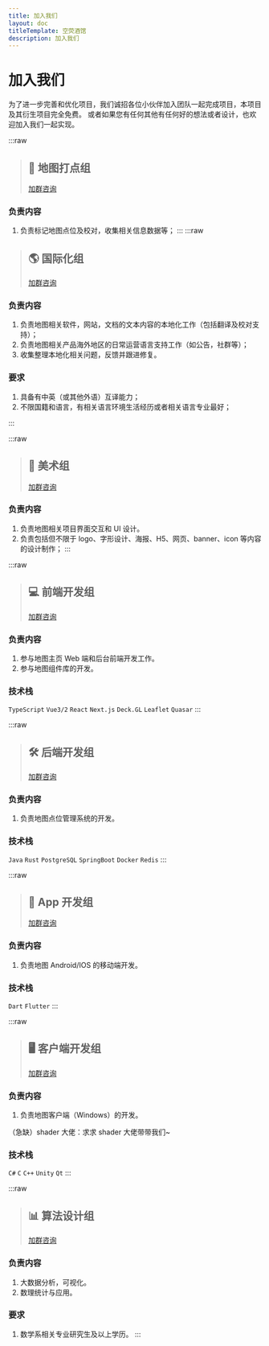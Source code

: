 ```yaml
---
title: 加入我们
layout: doc
titleTemplate: 空荧酒馆
description: 加入我们
---
```


# 加入我们

为了进一步完善和优化项目，我们诚招各位小伙伴加入团队一起完成项目，本项目及其衍生项目完全免费。
或者如果您有任何其他有任何好的想法或者设计，也欢迎加入我们一起实现。

:::raw

> ## 📌 地图打点组
>
> [加群咨询](https://qm.qq.com/cgi-bin/qm/qr?k=GWjn9K19d-qRaZU5WNiZ521_v2xYw6Da&jump_from=webapi&authKey=mom+sIS2Tc2b/9DMkbfjQtqY0QJuSPA0LM7c5S62wtqSnlg+iUMcI8ctmdG08KsA 'QQ群 600052487')

### 负责内容

1. 负责标记地图点位及校对，收集相关信息数据等；
   :::
   :::raw

> ## 🌎 国际化组
>
> [加群咨询](https://qm.qq.com/cgi-bin/qm/qr?k=jkbGpnEQlZ-1J2W0_RpWJXDkqD49Z-8N&jump_from=webapi 'QQ群 717152601')

### 负责内容

1. 负责地图相关软件，网站，文档的文本内容的本地化工作（包括翻译及校对支持）；
2. 负责地图相关产品海外地区的日常运营语言支持工作（如公告，社群等）；
3. 收集整理本地化相关问题，反馈并跟进修复。

### 要求

1. 具备有中英（或其他外语）互译能力；
2. 不限国籍和语言，有相关语言环境生活经历或者相关语言专业最好；

:::

:::raw

> ## 🎨 美术组
>
> [加群咨询](https://qm.qq.com/cgi-bin/qm/qr?k=jkbGpnEQlZ-1J2W0_RpWJXDkqD49Z-8N&jump_from=webapi 'QQ群 717152601')

### 负责内容

1. 负责地图相关项目界面交互和 UI 设计。
2. 负责包括但不限于 logo、字形设计、海报、H5、网页、banner、icon 等内容的设计制作；
   :::

:::raw

> ## 💻 前端开发组
>
> [加群咨询](https://qm.qq.com/cgi-bin/qm/qr?k=jkbGpnEQlZ-1J2W0_RpWJXDkqD49Z-8N&jump_from=webapi 'QQ群 717152601')

### 负责内容

1. 参与地图主页 Web 端和后台前端开发工作。
2. 参与地图组件库的开发。

### 技术栈

`TypeScript` `Vue3/2` `React` `Next.js` `Deck.GL` `Leaflet` `Quasar`
:::

:::raw

> ## 🛠 后端开发组
>
> [加群咨询](https://qm.qq.com/cgi-bin/qm/qr?k=jkbGpnEQlZ-1J2W0_RpWJXDkqD49Z-8N&jump_from=webapi 'QQ群 717152601')

### 负责内容

1. 负责地图点位管理系统的开发。

### 技术栈

`Java` `Rust` `PostgreSQL` `SpringBoot` `Docker` `Redis`
:::

:::raw

> ## 📱 App 开发组
>
> [加群咨询](https://qm.qq.com/cgi-bin/qm/qr?k=jkbGpnEQlZ-1J2W0_RpWJXDkqD49Z-8N&jump_from=webapi 'QQ群 717152601')

### 负责内容

1. 负责地图 Android/IOS 的移动端开发。

### 技术栈

`Dart` `Flutter`
:::

:::raw

> ## 🖥 客户端开发组
>
> [加群咨询](https://qm.qq.com/cgi-bin/qm/qr?k=jkbGpnEQlZ-1J2W0_RpWJXDkqD49Z-8N&jump_from=webapi 'QQ群 717152601')

### 负责内容

1. 负责地图客户端（Windows）的开发。

（急缺）shader 大佬：求求 shader 大佬带带我们~

### 技术栈

`C#` `C` `C++` `Unity` `Qt`
:::

:::raw

> ## 📊 算法设计组
>
> [加群咨询](https://qm.qq.com/cgi-bin/qm/qr?k=jkbGpnEQlZ-1J2W0_RpWJXDkqD49Z-8N&jump_from=webapi 'QQ群 717152601')

### 负责内容

1. 大数据分析，可视化。
2. 数理统计与应用。

### 要求

1. 数学系相关专业研究生及以上学历。
   :::

<style lang="scss" scoped>

.vp-raw {
  padding: 0 28px 24px 28px;
  box-shadow: var(--vp-shadow-2);
  display: flex;
  flex-direction: column;
  width: 100%;
  margin-bottom: 36px;
  font-size: 15px;
  transition: all .5s,box-shadow .25s ease,border-color .25s ease;
  border-radius: 6px;
  background-color: var(--vp-custom-block-info-bg);
  margin-top: 2rem;
  &::after {

  }
  
  .layer.tiny {
  z-index: -2;
  width: 80%;
  transform: translate(-50%,12px);
  background: #F1F2F3;
  }
  
  &:hover{
    transform: translate3d(0, -8px, 0);
    box-shadow: var(--vp-shadow-3);
  }
    
  .header-anchor {
    display: none;
  }
  h3 {
    margin: 0;
  }
  code {
    background-color: var(--vp-c-mute-dark);
    font-weight: 600;
  }
  blockquote {
    display: flex;
    border-left: none;
    justify-content: space-between;
    align-items: center;
    width: 100%;
    border-bottom: 2px solid var(--vp-c-divider);
    padding-bottom: 18px;
    padding-left: 0;
    h2 {
      padding-top: 0;
      letter-spacing: 0;
      margin: 0;
    }
    a {
      display: inline-block;
      border-radius: 6px;
      padding: 0 20px;
      line-height: 34px;
      font-size: 14px;
      border-color: var(--vp-button-brand-border);
      color: var(--vp-button-brand-text);
      background-color: var(--vp-button-brand-bg);
      border: 1px solid transparent;
      text-align: center;
      font-weight: 600;
      white-space: nowrap;
      transition: color 0.25s, border-color 0.25s, background-color 0.25s;
      text-decoration: none;
      &:hover {
        border-color: var(--vp-button-brand-hover-border);
        color: var(--vp-button-brand-hover-text);
        background-color: var(--vp-button-brand-hover-bg);
      }
    }
  }
}
</style>
